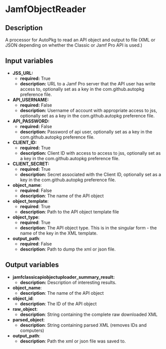 # JamfObjectReader

## Description

A processor for AutoPkg to read an API object and output to file (XML or JSON depending on whether the Classic or Jamf Pro API is used.)

## Input variables

- **JSS_URL:**
  - **required:** True
  - **description:** URL to a Jamf Pro server that the API user has write access to, optionally set as a key in the com.github.autopkg preference file.
- **API_USERNAME:**
  - **required:** False
  - **description:** Username of account with appropriate access to jss, optionally set as a key in the com.github.autopkg preference file.
- **API_PASSWORD:**
  - **required:** False
  - **description:** Password of api user, optionally set as a key in the com.github.autopkg preference file.
- **CLIENT_ID:**
  - **required:** True
  - **description:** Client ID with access to access to jss, optionally set as a key in the com.github.autopkg preference file.
- **CLIENT_SECRET:**
  - **required:** True
  - **description:** Secret associated with the Client ID, optionally set as a key in the com.github.autopkg preference file.
- **object_name**:
  - **required**: False
  - **description**: The name of the API object
- **object_template**:
  - **required**: True
  - **description**: Path to the API object template file
- **object_type**:
  - **required**: True
  - **description**: The API object type. This is in the singular form - the name of the key in the XML template.
- **output_path**:
  - **required**: False
  - **description**: Path to dump the xml or json file.

## Output variables

- **jamfclassicapiobjectuploader_summary_result:**
  - **description:** Description of interesting results.
- **object_name**:
  - **description**: The name of the API object
- **object_id**:
  - **description**: The ID of the API object
- **raw_object**:
  - **description**: String containing the complete raw downloaded XML
- **parsed_object**:
  - **description**: String containing parsed XML (removes IDs and computers)
- **output_path**:
  - **description**: Path the xml or json file was saved to.

